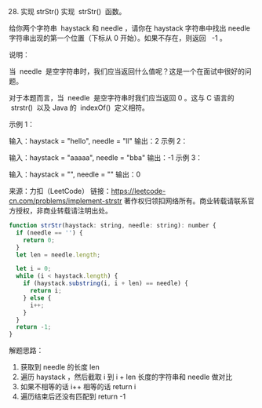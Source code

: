 28. 实现 strStr()
    实现  strStr()  函数。

给你两个字符串  haystack 和 needle ，请你在 haystack 字符串中找出 needle 字符串出现的第一个位置（下标从 0 开始）。如果不存在，则返回   -1 。



说明：

当  needle  是空字符串时，我们应当返回什么值呢？这是一个在面试中很好的问题。

对于本题而言，当  needle  是空字符串时我们应当返回 0 。这与 C 语言的  strstr()  以及 Java 的  indexOf()  定义相符。



示例 1：

输入：haystack = "hello", needle = "ll"
输出：2
示例 2：

输入：haystack = "aaaaa", needle = "bba"
输出：-1
示例 3：

输入：haystack = "", needle = ""
输出：0

来源：力扣（LeetCode）
链接：https://leetcode-cn.com/problems/implement-strstr
著作权归领扣网络所有。商业转载请联系官方授权，非商业转载请注明出处。

```js
function strStr(haystack: string, needle: string): number {
  if (needle == '') {
    return 0;
  }
  let len = needle.length;

  let i = 0;
  while (i < haystack.length) {
    if (haystack.substring(i, i + len) == needle) {
      return i;
    } else {
      i++;
    }
  }
  return -1;
}
```
解题思路：
1. 获取到 needle 的长度 len
2. 遍历 haystack ，然后截取 i 到 i + len 长度的字符串和 needle 做对比
3. 如果不相等的话 i++  相等的话 return i
4. 遍历结束后还没有匹配到 return -1
